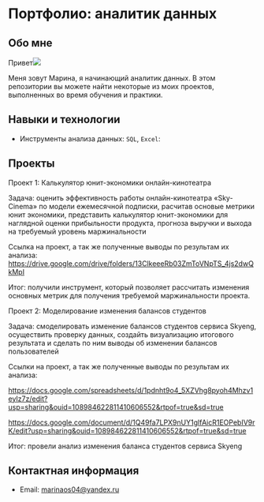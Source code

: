 # Портфолио: аналитик данных
## Обо мне 
Привет![](https://user-images.githubusercontent.com/18350557/176309783-0785949b-9127-417c-8b55-ab5a4333674e.gif) 

Меня зовут Марина, я начинающий аналитик данных. 
В этом репозитории вы можете найти некоторые из моих проектов, выполненных во время обучения и практики.
<br>
## Навыки и технологии
- Инструменты анализа данных: ``SQL``, ``Excel``: 

## Проекты
Проект 1: Калькулятор юнит-экономики онлайн-кинотеатра

Задача: оценить эффективность работы онлайн-кинотеатра «Sky-Cinema» по модели ежемесячной подписки, расчитав основые метрики юнит экономики, представить калькулятор юнит-экономики для наглядной оценки прибыльности продукта, прогноза выручки и выхода на требуемый уровень маржинальности

Ссылка на проект, а так же полученные выводы по результам их анализа:
https://drive.google.com/drive/folders/13ClkeeeRb03ZmToVNpTS_4js2dwQkMpI

Итог: получили инструмент, который позволяет рассчитать изменения основных метрик для получения требуемой маржинальности проекта.
  
Проект 2: Моделирование изменения балансов студентов</p> 

Задача: смоделировать изменение балансов студентов сервиса Skyeng, осуществить проверку данных, cоздайть визуализацию итогового результата и сделать по ним выводы об изменении балансов пользователей

Ссылки на проект, а так же полученные выводы по результам их анализа:

https://docs.google.com/spreadsheets/d/1pdnht9o4_5XZVhg8pyoh4Mhzv1eyIz7z/edit?usp=sharing&ouid=108984622811410606552&rtpof=true&sd=true

https://docs.google.com/document/d/1Q49fa7LPX9nUY1glfAicR1EOPebIV9rK/edit?usp=sharing&ouid=108984622811410606552&rtpof=true&sd=true

Итог: провели анализ изменения баланса студентов сервиса Skyeng

## Контактная информация
- Email: marinaos04@yandex.ru
